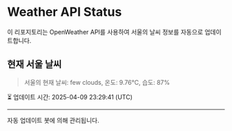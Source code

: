
# Weather API Status

이 리포지토리는 OpenWeather API를 사용하여 서울의 날씨 정보를 자동으로 업데이트합니다.

## 현재 서울 날씨
> 서울의 현재 날씨: few clouds, 온도: 9.76°C, 습도: 87%

⏳ 업데이트 시간: 2025-04-09 23:29:41 (UTC)

---
자동 업데이트 봇에 의해 관리됩니다.
